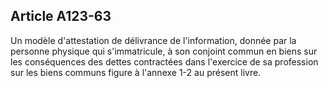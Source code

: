 Article A123-63
----
Un modèle d'attestation de délivrance de l'information, donnée par la personne
physique qui s'immatricule, à son conjoint commun en biens sur les conséquences
des dettes contractées dans l'exercice de sa profession sur les biens communs
figure à l'annexe 1-2 au présent livre.
